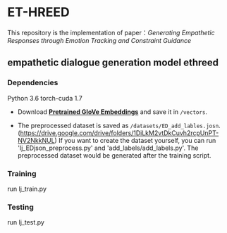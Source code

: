 # ET-HREED

This repository is the implementation of paper：*Generating Empathetic Responses through Emotion Tracking and Constraint Guidance*

## empathetic dialogue generation model ethreed

### Dependencies

Python 3.6 
torch-cuda 1.7

* Download  [**Pretrained GloVe Embeddings**](http://nlp.stanford.edu/data/glove.6B.zip) and save it in `/vectors`.

* The preprocessed dataset is saved as `/datasets/ED_add_lables.josn`.(https://drive.google.com/drive/folders/1DiLkM2vtDkCuvh2rcpUnPT-NV2NkkNUL) If you want to create the dataset yourself, you can run 'lj_EDjson_preprocess.py' and 'add_labels/add_labels.py'. The preprocessed dataset would be generated after the training script.

### Training

run lj_train.py

### Testing

run lj_test.py

